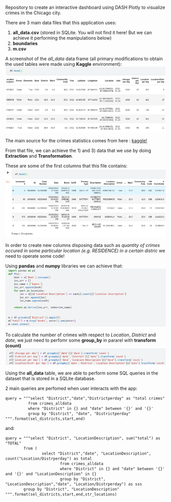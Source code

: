 Repository to create an interactive dashboard using DASH Plotly to visualize crimes in the Chicago city.

There are 3 main data files that this application uses: 

1) **all_data.csv** (stored in SQLite. You will not find it here! But we can achieve it performing the manipulations below)
2) **boundaries**
3) **m.csv**

A screenshot of the *all_data* data frame (all primary modifications to obtain the used tables were made using **Kaggle** environment):
![Data frame](https://github.com/danielfurlan/chicago_crimes/blob/master/images/df_alldata.png)

The main source for the crimes statistics comes from here : [kaggle!](https://www.kaggle.com/chicago/chicago-crime) 

From that file, we can achieve the 1) and 3) data that we use by doing **Extraction** and **Transformation**.

These are some of the first columns that this file contains:
![Data frame](https://github.com/danielfurlan/chicago_crimes/blob/master/images/df_chicago.png)

In order to create new columns disposing data such as *quantity of crimes occured in some particular location (e.g. RESIDENCE) in a certain distric* we need to operate some code!

Using **pandas** and **numpy** libraries we can achieve that:
![beats](https://github.com/danielfurlan/chicago_crimes/blob/master/images/beats_chicago.png)

To calculate the number of crimes with respect to *Location*, *District* and *date*, we just need to perfomr some **group_by** in pararel with **transform (count)**
![columns](https://github.com/danielfurlan/chicago_crimes/blob/master/images/columns_chicago.png)

Using the **all_data** table, we are able to perform some SQL queries in the dataset that is stored in a SQLite database.

2 main queries are perfomed when user interacts with the app:
```
query = """select "District","date","Districtperday" as "total crimes" 
          from crimes_alldata 
          where "District" in {} and "date" between '{}' and '{}' 
          group by "District", "date", "Districtperday" """.format(sel_districts,start,end)
```

and:

```
query = """select "District", "LocationDescription", sum("total") as "TOTAL" 
        from (
                select "District","date", "LocationDescription", count("Location/Distrperday") as total 
                        from crimes_alldata 
                        where "District" in {} and "date" between '{}' and '{}' and "LocationDescription" in {}
                        group by "District", "LocationDescription","date", "Location/Distrperday") as sss
        group by "District", "LocationDescription" """.format(sel_districts,start,end,str_locations)

```
